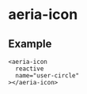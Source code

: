 # aeria-icon

## Example

```vue-html
<aeria-icon
  reactive
  name="user-circle"
></aeria-icon>
```
